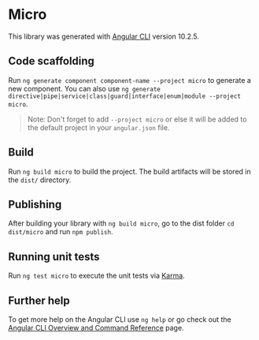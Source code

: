 # Micro

This library was generated with [Angular CLI](https://github.com/angular/angular-cli) version 10.2.5.

## Code scaffolding

Run `ng generate component component-name --project micro` to generate a new component. You can also use `ng generate directive|pipe|service|class|guard|interface|enum|module --project micro`.
> Note: Don't forget to add `--project micro` or else it will be added to the default project in your `angular.json` file. 

## Build

Run `ng build micro` to build the project. The build artifacts will be stored in the `dist/` directory.

## Publishing

After building your library with `ng build micro`, go to the dist folder `cd dist/micro` and run `npm publish`.

## Running unit tests

Run `ng test micro` to execute the unit tests via [Karma](https://karma-runner.github.io).

## Further help

To get more help on the Angular CLI use `ng help` or go check out the [Angular CLI Overview and Command Reference](https://angular.io/cli) page.
